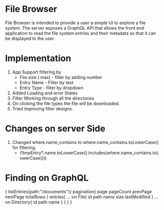 # File Browser

File Browser is intended to provide a user a simple UI to explore a file system. The server exposes a GraphQL API that allows the front end application to read the file system entries and their metadata so that it can be displayed to the user.

# Implementation 
1.  App Support filtering by 
    -  File size ( max) - filter by adding number 
    -  Entry Name - Filter by text 
    -  Entry Type - filter by dropdown
2. Added Loading and error States
3. Filter Working through all the directories 
4. On clicking the file types the file will be downloaded.
5. Tried improving filter designs.

# Changes on server Side
1. Changed where.name_contains to where.name_contains.toLowerCase() for filtering. 
    - (!tmpEntry?.name.toLowerCase().includes(where.name_contains.toLowerCase()))

# Finding on GraphQL
 {
 listEntries(path:"/documents"){
	pagination{
    page
    pageCount
    prevPage
    nextPage
    totalRows
  }
  entries{
   ... on File{
      id
      path
      name
      size
      lastModified
    }
   ... on Directory{
       id
      path
      name
    }
  }
}
}

